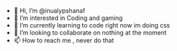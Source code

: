 - 👋 Hi, I’m @inualypshanaf
- 👀 I’m interested in Coding and gaming
- 🌱 I’m currently learning to code right now im doing css
- 💞️ I’m looking to collaborate on nothing at the moment
- 📫 How to reach me , never do that

<!---
inualypshanaf/inualypshanaf is a ✨ special ✨ repository because its `README.md` (this file) appears on your GitHub profile.
You can click the Preview link to take a look at your changes.
--->
